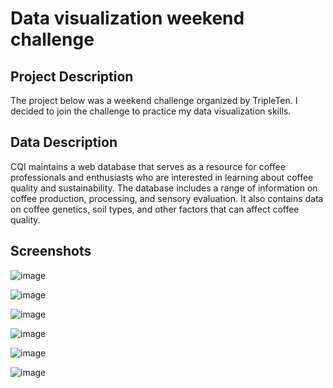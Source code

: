 # Data visualization weekend challenge

## Project Description
The project below was a weekend challenge organized by TripleTen. I decided to join the challenge to practice my data visualization skills.

## Data Description
CQI maintains a web database that serves as a resource for coffee professionals and enthusiasts who are interested in learning about coffee quality and sustainability. The database includes a range of information on coffee production, processing, and sensory evaluation. It also contains data on coffee genetics, soil types, and other factors that can affect coffee quality.


## Screenshots

![image](https://github.com/elem86/data_wiz/assets/48759327/ce46d64d-4b87-423c-b549-134d7888b485)

![image](https://github.com/elem86/data_wiz/assets/48759327/c54bab23-31e1-4e98-a3c9-c7283d9456d1)

![image](https://github.com/elem86/data_wiz/assets/48759327/af717b67-9a05-43c4-a20b-9f6cde11525f)

![image](https://github.com/elem86/data_wiz/assets/48759327/124fda27-849e-446e-9ebc-4458a7952700)

![image](https://github.com/elem86/data_wiz/assets/48759327/032f2242-a46e-4b76-906b-9d134902e001)

![image](https://github.com/elem86/data_wiz/assets/48759327/4020835c-92d0-47f6-8aed-189b103490f3)





